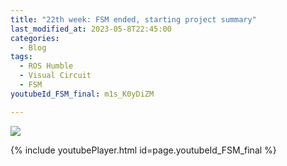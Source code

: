 ```yaml
---
title: "22th week: FSM ended, starting project summary"
last_modified_at: 2023-05-8T22:45:00
categories:
  - Blog
tags:
  - ROS Humble
  - Visual Circuit
  - FSM
youtubeId_FSM_final: m1s_K0yDiZM

---
```



![](/2022-tfg-david-tapiador/images/FSM_organised.png)



{% include youtubePlayer.html id=page.youtubeId_FSM_final %}